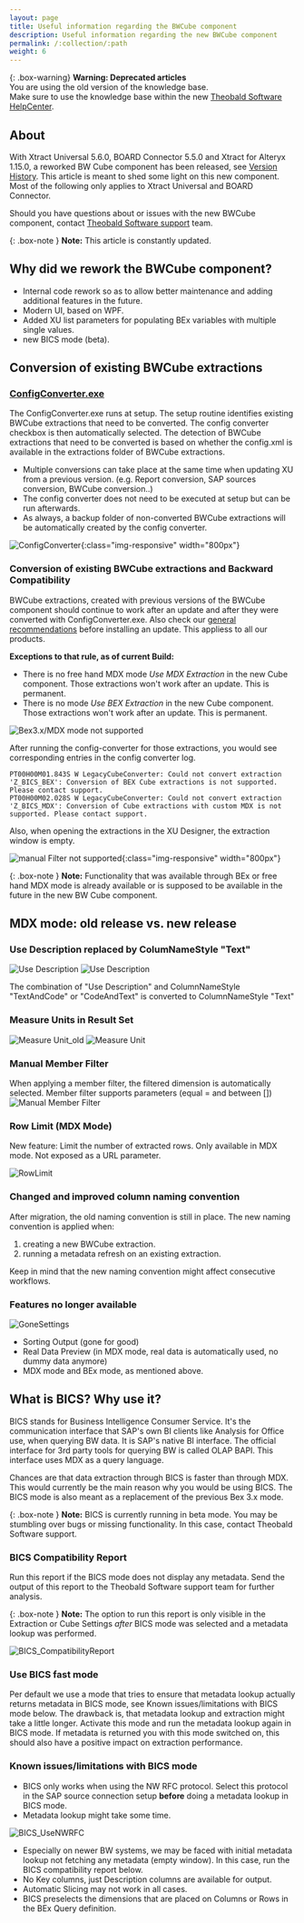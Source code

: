 ```yaml
---
layout: page
title: Useful information regarding the BWCube component
description: Useful information regarding the new BWCube component
permalink: /:collection/:path
weight: 6
---
```


{: .box-warning}
**Warning: Deprecated articles** <br>
You are using the old version of the knowledge base.<br>
Make sure to use the knowledge base within the new [Theobald Software HelpCenter](https://helpcenter.theobald-software.com/).


## About
With Xtract Universal 5.6.0, BOARD Connector 5.5.0 and Xtract for Alteryx 1.15.0, a reworked BW Cube component has been released, see [Version History](https://kb.theobald-software.com/version-history). This article is meant to shed some light on this new component. Most of the following only applies to Xtract Universal and BOARD Connector.

Should you have questions about or issues with the new BWCube component, contact [Theobald Software support](https://support.theobald-software.com) team.

{: .box-note }
**Note:** This article is constantly updated.

## Why did we rework the BWCube component?
- Internal code rework so as to allow better maintenance and adding additional features in the future.
- Modern UI, based on WPF.
- Added XU list parameters for populating BEx variables with multiple single values.
- new BICS mode (beta).


## Conversion of existing BWCube extractions 
### [ConfigConverter.exe](https://help.theobald-software.com/en/xtract-universal/introduction/installation-and-update#upgrading-major-releases---configconverter)
The ConfigConverter.exe runs at setup. The setup routine identifies existing BWCube extractions that need to be converted. The config converter checkbox is then automatically selected. The detection of BWCube extractions that need to be converted is based on whether the config.xml is available in the extractions folder of BWCube extractions.

- Multiple conversions can take place at the same time when updating XU from a previous version. (e.g. Report conversion, SAP sources conversion, BWCube conversion..)
- The config converter does not need to be executed at setup but can be run afterwards.
- As always, a backup folder of non-converted BWCube extractions will be automatically created by the config converter.


![ConfigConverter](/img/contents/NewBWCube_ConfigConverter.png){:class="img-responsive" width="800px"}


### Conversion of existing BWCube extractions and Backward Compatibility 
BWCube extractions, created with previous versions of the BWCube component should continue to work after an update and after they were converted with ConfigConverter.exe.
Also check our [general recommendations](https://help.theobald-software.com/en/xtract-universal/introduction/installation-and-update#new-installation-and-update) before installing an update. This appliess to all our products.


**Exceptions to that rule, as of current Build:**
- There is no free hand MDX mode *Use MDX Extraction* in the new Cube component. Those extractions won't work after an update. This is permanent.
- There is no mode *Use BEX Extraction* in the new Cube component. Those extractions won't work after an update. This is permanent.

![Bex3.x/MDX mode not supported](/img/contents/NewBWCube_UnsupportedModes.png)

After running the config-converter for those extractions, you would see corresponding entries in the config converter log.

```
PT00H00M01.843S W LegacyCubeConverter: Could not convert extraction 'Z_BICS_BEX': Conversion of BEX Cube extractions is not supported. Please contact support.
PT00H00M02.028S W LegacyCubeConverter: Could not convert extraction 'Z_BICS_MDX': Conversion of Cube extractions with custom MDX is not supported. Please contact support.
```

Also, when opening the extractions in the XU Designer, the extraction window is empty.

![manual Filter not supported](/img/contents/NewBWCube_FailedConversion.png){:class="img-responsive" width="800px"}


{: .box-note }
**Note:**  Functionality that was available through BEx or free hand MDX mode is already available or is supposed to be available in the future in the new BW Cube component.



## MDX mode: old release vs. new release

### Use Description replaced by ColumNameStyle "Text"

![Use Description](/img/contents/NewBWCube_UseDescription.png)
![Use Description](/img/contents/NewBWCube_ColumNameStyle_Text.png)

The combination of "Use Description" and ColumnNameStyle "TextAndCode" or "CodeAndText" is converted to ColumnNameStyle "Text"

### Measure Units in Result Set

![Measure Unit_old](/img/contents/NewBWCube_MeasureUnit_old.png)
![Measure Unit](/img/contents/NewBWCube_MeasureUnit.png)

### Manual Member Filter
When applying a member filter, the filtered dimension is automatically selected.
Member filter supports parameters (equal = and between [])
![Manual Member Filter](/img/contents/NewBWCube_Manual_Filter.png)


### Row Limit (MDX Mode)
New feature: Limit the number of extracted rows. Only available in MDX mode. Not exposed as a URL parameter.

![RowLimit](/img/contents/NewBWCube_RowLimit.png)

### Changed and improved column naming convention
After migration, the old naming convention is still in place.
The new naming convention is applied when:
1. creating a new BWCube extraction.
2. running a metadata refresh on an existing extraction.

Keep in mind that the new naming convention might affect consecutive workflows.


### Features no longer available
![GoneSettings](/img/contents/NewBWCube_GoneSettings.png)

- Sorting Output (gone for good)
- Real Data Preview (in MDX mode, real data is automatically used, no dummy data anymore)
- MDX mode and BEx mode, as mentioned above.



## What is BICS? Why use it?

BICS stands for Business Intelligence Consumer Service. It's the communication interface that SAP's own BI clients like Analysis for Office use, when querying BW data. It is SAP's native BI interface. The official interface for 3rd party tools for querying BW is called OLAP BAPI. This interface uses MDX as a query language. 

Chances are that data extraction through BICS is faster than through MDX. This would currently be the main reason why you would be using BICS.
The BICS mode is also meant as a replacement of the previous Bex 3.x mode.

{: .box-note }
**Note:**  BICS is currently running in beta mode. You may be stumbling over bugs or missing functionality. In this case, contact Theobald Software support. 



### BICS Compatibility Report
Run this report if the BICS mode does not display any metadata.
Send the output of this report to the Theobald Software support team for further analysis.

{: .box-note }
**Note:** The option to run this report is only visible in the Extraction or Cube Settings *after* BICS mode was selected and a metadata lookup was performed.


![BICS_CompatibilityReport](/img/contents/NewBWCube_BICSCompatibilityReport.png)

### Use BICS fast mode
Per default we use a mode that tries to ensure that metadata lookup actually returns metadata in BICS mode, see Known issues/limitations with BICS mode below. The drawback is, that metadata lookup and extraction might take a little longer.
Activate this mode and run the metadata lookup again in BICS mode. If metadata is returned you with this mode switched on, this should also have a positive impact on extraction performance.

### Known issues/limitations with BICS mode

- BICS only works when using the NW RFC protocol. Select this protocol in the SAP source connection setup **before** doing a metadata lookup in BICS mode.
- Metadata lookup might take some time.

![BICS_UseNWRFC](/img/contents/NewBWCube_BICS_UseNWRFC.png)

- Especially on newer BW systems, we may be faced with initial metadata lookup not fetching any metadata (empty window). In this case, run the BICS compatibility report below.
- No Key columns, just Description columns are available for output.
- Automatic Slicing may not work in all cases.
- BICS preselects the dimensions that are placed on Columns or Rows in the BEx Query definition.










